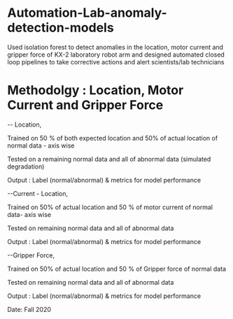 # Automation-Lab-anomaly-detection-models

Used isolation forest to detect anomalies in the location, motor current and gripper force of KX-2 laboratory robot arm 
and designed automated closed loop pipelines to take corrective actions and alert scientists/lab technicians 

# Methodolgy : Location, Motor Current and Gripper Force

-- Location,

Trained on 50 % of both expected location and 50% of actual location of normal data  - axis wise 

Tested on a remaining normal data and all of abnormal data (simulated degradation) 

Output : Label (normal/abnormal) & metrics for model performance 

--Current - Location,

Trained on 50% of actual location and 50 % of motor current of normal data- axis wise

Tested on remaining normal data and all of abnormal data 

Output : Label (normal/abnormal) & metrics for model performance

--Gripper Force,

Trained on 50% of actual location and 50 % of Gripper force of normal data

Tested on remaining normal data and all of abnormal data

Output : Label (normal/abnormal) & metrics for model performance 




Date: Fall 2020 
